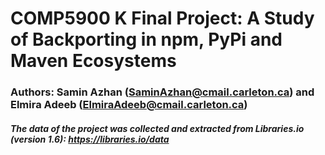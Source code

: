 # COMP5900 K Final Project: A Study of Backporting in npm, PyPi and Maven Ecosystems

### Authors: Samin Azhan (SaminAzhan@cmail.carleton.ca) and Elmira Adeeb (ElmiraAdeeb@cmail.carleton.ca)

##### The data of the project was collected and extracted from Libraries.io (version 1.6): https://libraries.io/data
